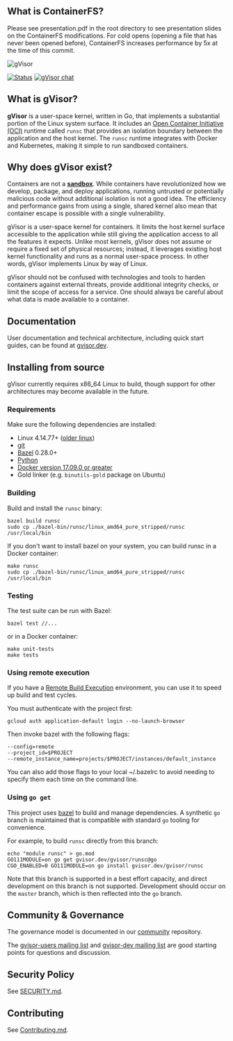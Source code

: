 ## What is ContainerFS?

Please see presentation.pdf in the root directory to see presentation slides on the ContainerFS modifications. For cold opens (opening a file that has never been opened before), ContainerFS increases performance by 5x at the time of this commit.


![gVisor](g3doc/logo.png)

[![Status](https://storage.googleapis.com/gvisor-build-badges/build.svg)](https://storage.googleapis.com/gvisor-build-badges/build.html)
[![gVisor chat](https://badges.gitter.im/gvisor/community.png)](https://gitter.im/gvisor/community)

## What is gVisor?

**gVisor** is a user-space kernel, written in Go, that implements a substantial
portion of the Linux system surface. It includes an
[Open Container Initiative (OCI)][oci] runtime called `runsc` that provides an
isolation boundary between the application and the host kernel. The `runsc`
runtime integrates with Docker and Kubernetes, making it simple to run sandboxed
containers.

## Why does gVisor exist?

Containers are not a [**sandbox**][sandbox]. While containers have
revolutionized how we develop, package, and deploy applications, running
untrusted or potentially malicious code without additional isolation is not a
good idea. The efficiency and performance gains from using a single, shared
kernel also mean that container escape is possible with a single vulnerability.

gVisor is a user-space kernel for containers. It limits the host kernel surface
accessible to the application while still giving the application access to all
the features it expects. Unlike most kernels, gVisor does not assume or require
a fixed set of physical resources; instead, it leverages existing host kernel
functionality and runs as a normal user-space process. In other words, gVisor
implements Linux by way of Linux.

gVisor should not be confused with technologies and tools to harden containers
against external threats, provide additional integrity checks, or limit the
scope of access for a service. One should always be careful about what data is
made available to a container.

## Documentation

User documentation and technical architecture, including quick start guides, can
be found at [gvisor.dev][gvisor-dev].

## Installing from source

gVisor currently requires x86\_64 Linux to build, though support for other
architectures may become available in the future.

### Requirements

Make sure the following dependencies are installed:

*   Linux 4.14.77+ ([older linux][old-linux])
*   [git][git]
*   [Bazel][bazel] 0.28.0+
*   [Python][python]
*   [Docker version 17.09.0 or greater][docker]
*   Gold linker (e.g. `binutils-gold` package on Ubuntu)

### Building

Build and install the `runsc` binary:

```
bazel build runsc
sudo cp ./bazel-bin/runsc/linux_amd64_pure_stripped/runsc /usr/local/bin
```

If you don't want to install bazel on your system, you can build runsc in a
Docker container:

```
make runsc
sudo cp ./bazel-bin/runsc/linux_amd64_pure_stripped/runsc /usr/local/bin
```

### Testing

The test suite can be run with Bazel:

```
bazel test //...
```

or in a Docker container:

```
make unit-tests
make tests
```

### Using remote execution

If you have a [Remote Build Execution][rbe] environment, you can use it to speed
up build and test cycles.

You must authenticate with the project first:

```
gcloud auth application-default login --no-launch-browser
```

Then invoke bazel with the following flags:

```
--config=remote
--project_id=$PROJECT
--remote_instance_name=projects/$PROJECT/instances/default_instance
```

You can also add those flags to your local ~/.bazelrc to avoid needing to
specify them each time on the command line.

### Using `go get`

This project uses [bazel][bazel] to build and manage dependencies. A synthetic
`go` branch is maintained that is compatible with standard `go` tooling for
convenience.

For example, to build `runsc` directly from this branch:

```
echo "module runsc" > go.mod
GO111MODULE=on go get gvisor.dev/gvisor/runsc@go
CGO_ENABLED=0 GO111MODULE=on go install gvisor.dev/gvisor/runsc
```

Note that this branch is supported in a best effort capacity, and direct
development on this branch is not supported. Development should occur on the
`master` branch, which is then reflected into the `go` branch.

## Community & Governance

The governance model is documented in our [community][community] repository.

The [gvisor-users mailing list][gvisor-users-list] and
[gvisor-dev mailing list][gvisor-dev-list] are good starting points for
questions and discussion.

## Security Policy

See [SECURITY.md](SECURITY.md).

## Contributing

See [Contributing.md](CONTRIBUTING.md).

[bazel]: https://bazel.build
[community]: https://gvisor.googlesource.com/community
[docker]: https://www.docker.com
[git]: https://git-scm.com
[gvisor-users-list]: https://groups.google.com/forum/#!forum/gvisor-users
[gvisor-dev-list]: https://groups.google.com/forum/#!forum/gvisor-dev
[oci]: https://www.opencontainers.org
[old-linux]: https://gvisor.dev/docs/user_guide/networking/#gso
[python]: https://python.org
[rbe]: https://blog.bazel.build/2018/10/05/remote-build-execution.html
[sandbox]: https://en.wikipedia.org/wiki/Sandbox_(computer_security)
[gvisor-dev]: https://gvisor.dev
